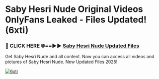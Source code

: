 # Saby Hesri Nude Original Videos 0nlyFans Leaked - Files Updated! (6xti)

<h3>🔴 CLICK HERE 🌐==►► <a href="https://tinyurl.com/5h6xmrr3" rel="nofollow">Saby Hesri Nude Updated Files</a></h3>

Get Saby Hesri Nude and all content. Now you can access all videos and pictures of Saby Hesri Nude. New Updated Files 2025!

[![6xti](https://i.imgur.com/KVD873Z.gif)](https://tinyurl.com/5h6xmrr3)
